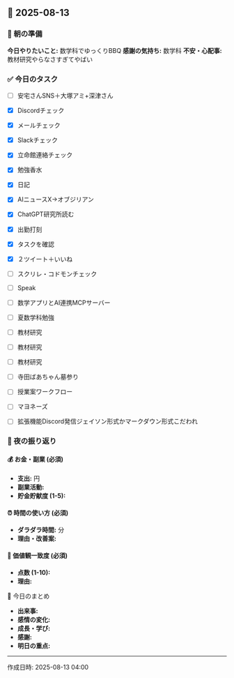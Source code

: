 ## 📅 2025-08-13

### 🌅 朝の準備
**今日やりたいこと:** 数学科でゆっくりBBQ
**感謝の気持ち:** 数学科
**不安・心配事:** 教材研究やらなさすぎてやばい

### ✅ 今日のタスク
- [ ] 安宅さんSNS＋大塚アミ+深津さん
- [x] Discordチェック
- [x] メールチェック
- [x] Slackチェック
- [x] 立命館連絡チェック
- [x] 勉強香水
- [x] 日記
- [x] AIニュースX→オブジリアン
- [x] ChatGPT研究所読む
- [x] 出勤打刻
- [x] タスクを確認
- [x] ２ツイート＋いいね
- [ ] スクリレ・コドモンチェック
- [ ] Speak
- [ ] 数学アプリとAI連携MCPサーバー
- [ ] 夏数学科勉強
- [ ] 教材研究
- [ ] 教材研究
- [ ] 教材研究
- [ ] 寺田ばあちゃん墓参り
- [ ] 授業案ワークフロー
- [ ] マヨネーズ
- [ ] 拡張機能Discord発信ジェイソン形式かマークダウン形式こだわれ


### 🌙 夜の振り返り

#### 💰 お金・副業 (必須)
- **支出:** 円
- **副業活動:** 
- **貯金貯献度 (1-5):** 

#### ⏰ 時間の使い方 (必須)
- **ダラダラ時間:** 分
- **理由・改善案:** 

#### 🎯 価値観一致度 (必須)
- **点数 (1-10):** 
- **理由:** 

📝 今日のまとめ
- **出来事:** 
- **感情の変化:** 
- **成長・学び:** 
- **感謝:** 
- **明日の重点:** 

---
作成日時: 2025-08-13 04:00